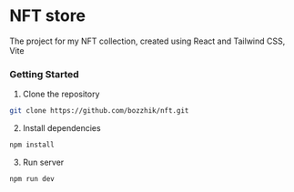 # NFT store

The project for my NFT collection, created using React and Tailwind CSS, Vite

### Getting Started

1. Clone the repository

```bash
git clone https://github.com/bozzhik/nft.git
```
2. Install dependencies

```bash
npm install
```

3. Run server 

```bash
npm run dev
```
